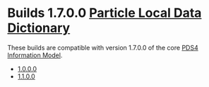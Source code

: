 # Builds 1.7.0.0 [Particle Local Data Dictionary](../src)

These builds are compatible with version 1.7.0.0 of the core [PDS4 Information Model](https://pds.nasa.gov/pds4/doc/im/).

- [1.0.0.0](1.0.0.0)
- [1.1.0.0](1.1.0.0)